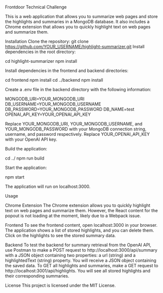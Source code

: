 Frontdoor Technical Challenge

This is a web application that allows you to summarize web pages and store the highlights and summaries in a MongoDB database. It also includes a Chrome extension that allows you to quickly highlight text on web pages and summarize them.

Installation
Clone the repository:
git clone https://github.com/YOUR_USERNAME/highlight-summarizer.git
Install dependencies in the root directory:

cd highlight-summarizer
npm install

Install dependencies in the frontend and backend directories:

cd frontend
npm install
cd ../backend
npm install

Create a .env file in the backend directory with the following information:

MONGODB_URI=YOUR_MONGODB_URI
DB_USERNAME=YOUR_MONGODB_USERNAME
DB_PASSWORD=YOUR_MONGODB_PASSWORD
DB_NAME=test
OPENAI_API_KEY=YOUR_OPENAI_API_KEY

Replace YOUR_MONGODB_URI, YOUR_MONGODB_USERNAME, and YOUR_MONGODB_PASSWORD with your MongoDB connection string, username, and password respectively. Replace YOUR_OPENAI_API_KEY with your OpenAI API key.

Build the application:

cd ../
npm run build

Start the application:

npm start

The application will run on localhost:3000.

Usage

Chrome Extension
The Chrome extension allows you to quickly highlight text on web pages and summarize them. However, the React content for the popout is not loading at the moment, likely due to a Webpack issue.

Frontend
To see the frontend content, open localhost:3000 in your browser. The application shows a list of stored highlights, and you can delete them. Click on the highlights to see the stored summary data.

Backend
To test the backend for summary retrieval from the OpenAI API, use Postman to make a POST request to http://localhost:3000/api/summary with a JSON object containing two properties: a url (string) and a highlightedText (string) property. You will receive a JSON object containing the saved data. To GET all highlights and summaries, make a GET request to http://localhost:3001/api/highlights. You will see all stored highlights and their corresponding summaries.

License
This project is licensed under the MIT License.